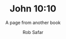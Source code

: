 ---
title:  John 10:10
author: Rob Safar
subtitle: A page from another book
exturl: https://john-io.io/
---